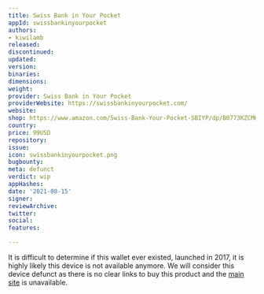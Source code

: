 ```yaml
---
title: Swiss Bank in Your Pocket
appId: swissbankinyourpocket
authors:
- kiwilamb
released: 
discontinued: 
updated: 
version: 
binaries: 
dimensions: 
weight: 
provider: Swiss Bank in Your Pocket
providerWebsite: https://swissbankinyourpocket.com/
website: 
shop: https://www.amazon.com/Swiss-Bank-Your-Pocket-SBIYP/dp/B0773KZCMK
country: 
price: 99USD
repository: 
issue: 
icon: swissbankinyourpocket.png
bugbounty: 
meta: defunct
verdict: wip
appHashes: 
date: '2021-08-15'
signer: 
reviewArchive: 
twitter: 
social: 
features: 

---
```


It is difficult to determine if this wallet ever existed, launched in 2017, it is highly likely this device is not available anymore.
We will consider this device defunct as there is no clear links to buy this product and the [main site](https://swissbankinyourpocket.com/) is unavailable.
